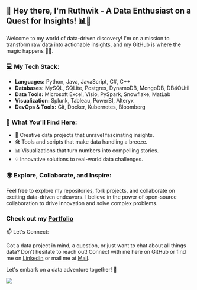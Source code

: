 ## 👋 Hey there, I'm Ruthwik - A Data Enthusiast on a Quest for Insights! 📊🚀

Welcome to my world of data-driven discovery! I'm on a mission to transform raw data into actionable insights, and my GitHub is where the magic happens 🎩✨.

### 💻 My Tech Stack:

- **Languages:** Python, Java, JavaScript, C#, C++
- **Databases:** MySQL, SQLite, Postgres, DynamoDB, MongoDB, DB4OUtil
- **Data Tools:** Microsoft Excel, Visio, PySpark, Snowflake, MatLab
- **Visualization:** Splunk, Tableau, PowerBI, Alteryx
- **DevOps & Tools:** Git, Docker, Kubernetes, Bloomberg

### 🌟 What You'll Find Here:

- 🧠 Creative data projects that unravel fascinating insights.
- 🛠️ Tools and scripts that make data handling a breeze.
- 📊 Visualizations that turn numbers into compelling stories.
- 💡 Innovative solutions to real-world data challenges.

### 🌍 Explore, Collaborate, and Inspire:

Feel free to explore my repositories, fork projects, and collaborate on exciting data-driven endeavors. I believe in the power of open-source collaboration to drive innovation and solve complex problems.

### Check out my [Portfolio](https://ruthwikbg.my.canva.site/)

📫 Let's Connect:

Got a data project in mind, a question, or just want to chat about all things data? Don't hesitate to reach out! Connect with me here on GitHub or find me on [LinkedIn](https://www.linkedin.com/in/ruthwikbg/)
or mail me at [Mail](bommenahalligowda.r@northeastern.edu).

Let's embark on a data adventure together! 🚀

![](https://komarev.com/ghpvc/?username=RuthwikBg)
